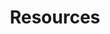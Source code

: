 ---
layout: page
title: Resources
nav: false
nav_order: 6
dropdown: false # change to true in you wanna show the blog
children: 
    - title: Blog
      permalink: /blog/
    - title: divider
    - title: Teaching
      permalink: /teaching/
---